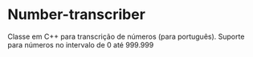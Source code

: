 # Number-transcriber
Classe em C++ para transcrição de números (para português). Suporte para números no intervalo de 0 até 999.999
